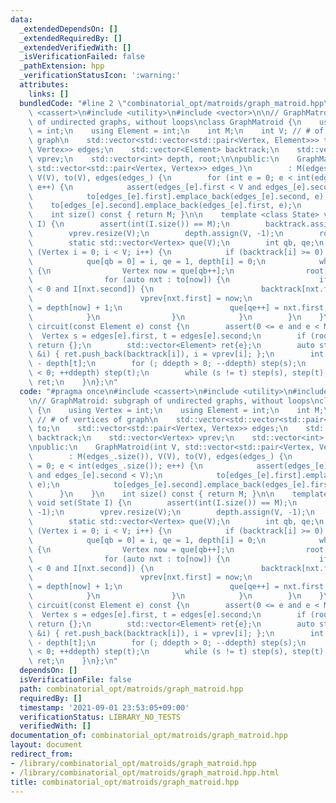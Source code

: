 ```yaml
---
data:
  _extendedDependsOn: []
  _extendedRequiredBy: []
  _extendedVerifiedWith: []
  _isVerificationFailed: false
  _pathExtension: hpp
  _verificationStatusIcon: ':warning:'
  attributes:
    links: []
  bundledCode: "#line 2 \"combinatorial_opt/matroids/graph_matroid.hpp\"\n#include\
    \ <cassert>\n#include <utility>\n#include <vector>\n\n// GraphMatroid: subgraph\
    \ of undirected graphs, without loops\nclass GraphMatroid {\n    using Vertex\
    \ = int;\n    using Element = int;\n    int M;\n    int V; // # of vertices of\
    \ graph\n    std::vector<std::vector<std::pair<Vertex, Element>>> to;\n    std::vector<std::pair<Vertex,\
    \ Vertex>> edges;\n    std::vector<Element> backtrack;\n    std::vector<Vertex>\
    \ vprev;\n    std::vector<int> depth, root;\n\npublic:\n    GraphMatroid(int V,\
    \ std::vector<std::pair<Vertex, Vertex>> edges_)\n        : M(edges_.size()),\
    \ V(V), to(V), edges(edges_) {\n        for (int e = 0; e < int(edges_.size());\
    \ e++) {\n            assert(edges_[e].first < V and edges_[e].second < V);\n\
    \            to[edges_[e].first].emplace_back(edges_[e].second, e);\n        \
    \    to[edges_[e].second].emplace_back(edges_[e].first, e);\n        }\n    }\n\
    \    int size() const { return M; }\n\n    template <class State> void set(State\
    \ I) {\n        assert(int(I.size()) == M);\n        backtrack.assign(V, -1);\n\
    \        vprev.resize(V);\n        depth.assign(V, -1);\n        root.resize(V);\n\
    \        static std::vector<Vertex> que(V);\n        int qb, qe;\n        for\
    \ (Vertex i = 0; i < V; i++) {\n            if (backtrack[i] >= 0) continue;\n\
    \            que[qb = 0] = i, qe = 1, depth[i] = 0;\n            while (qb < qe)\
    \ {\n                Vertex now = que[qb++];\n                root[now] = i;\n\
    \                for (auto nxt : to[now]) {\n                    if (depth[nxt.first]\
    \ < 0 and I[nxt.second]) {\n                        backtrack[nxt.first] = nxt.second;\n\
    \                        vprev[nxt.first] = now;\n                        depth[nxt.first]\
    \ = depth[now] + 1;\n                        que[qe++] = nxt.first;\n        \
    \            }\n                }\n            }\n        }\n    }\n\n    std::vector<Element>\
    \ circuit(const Element e) const {\n        assert(0 <= e and e < M);\n      \
    \  Vertex s = edges[e].first, t = edges[e].second;\n        if (root[s] != root[t])\
    \ return {};\n        std::vector<Element> ret{e};\n        auto step = [&](Vertex\
    \ &i) { ret.push_back(backtrack[i]), i = vprev[i]; };\n        int ddepth = depth[s]\
    \ - depth[t];\n        for (; ddepth > 0; --ddepth) step(s);\n        for (; ddepth\
    \ < 0; ++ddepth) step(t);\n        while (s != t) step(s), step(t);\n        return\
    \ ret;\n    }\n};\n"
  code: "#pragma once\n#include <cassert>\n#include <utility>\n#include <vector>\n\
    \n// GraphMatroid: subgraph of undirected graphs, without loops\nclass GraphMatroid\
    \ {\n    using Vertex = int;\n    using Element = int;\n    int M;\n    int V;\
    \ // # of vertices of graph\n    std::vector<std::vector<std::pair<Vertex, Element>>>\
    \ to;\n    std::vector<std::pair<Vertex, Vertex>> edges;\n    std::vector<Element>\
    \ backtrack;\n    std::vector<Vertex> vprev;\n    std::vector<int> depth, root;\n\
    \npublic:\n    GraphMatroid(int V, std::vector<std::pair<Vertex, Vertex>> edges_)\n\
    \        : M(edges_.size()), V(V), to(V), edges(edges_) {\n        for (int e\
    \ = 0; e < int(edges_.size()); e++) {\n            assert(edges_[e].first < V\
    \ and edges_[e].second < V);\n            to[edges_[e].first].emplace_back(edges_[e].second,\
    \ e);\n            to[edges_[e].second].emplace_back(edges_[e].first, e);\n  \
    \      }\n    }\n    int size() const { return M; }\n\n    template <class State>\
    \ void set(State I) {\n        assert(int(I.size()) == M);\n        backtrack.assign(V,\
    \ -1);\n        vprev.resize(V);\n        depth.assign(V, -1);\n        root.resize(V);\n\
    \        static std::vector<Vertex> que(V);\n        int qb, qe;\n        for\
    \ (Vertex i = 0; i < V; i++) {\n            if (backtrack[i] >= 0) continue;\n\
    \            que[qb = 0] = i, qe = 1, depth[i] = 0;\n            while (qb < qe)\
    \ {\n                Vertex now = que[qb++];\n                root[now] = i;\n\
    \                for (auto nxt : to[now]) {\n                    if (depth[nxt.first]\
    \ < 0 and I[nxt.second]) {\n                        backtrack[nxt.first] = nxt.second;\n\
    \                        vprev[nxt.first] = now;\n                        depth[nxt.first]\
    \ = depth[now] + 1;\n                        que[qe++] = nxt.first;\n        \
    \            }\n                }\n            }\n        }\n    }\n\n    std::vector<Element>\
    \ circuit(const Element e) const {\n        assert(0 <= e and e < M);\n      \
    \  Vertex s = edges[e].first, t = edges[e].second;\n        if (root[s] != root[t])\
    \ return {};\n        std::vector<Element> ret{e};\n        auto step = [&](Vertex\
    \ &i) { ret.push_back(backtrack[i]), i = vprev[i]; };\n        int ddepth = depth[s]\
    \ - depth[t];\n        for (; ddepth > 0; --ddepth) step(s);\n        for (; ddepth\
    \ < 0; ++ddepth) step(t);\n        while (s != t) step(s), step(t);\n        return\
    \ ret;\n    }\n};\n"
  dependsOn: []
  isVerificationFile: false
  path: combinatorial_opt/matroids/graph_matroid.hpp
  requiredBy: []
  timestamp: '2021-09-01 23:53:05+09:00'
  verificationStatus: LIBRARY_NO_TESTS
  verifiedWith: []
documentation_of: combinatorial_opt/matroids/graph_matroid.hpp
layout: document
redirect_from:
- /library/combinatorial_opt/matroids/graph_matroid.hpp
- /library/combinatorial_opt/matroids/graph_matroid.hpp.html
title: combinatorial_opt/matroids/graph_matroid.hpp
---
```

